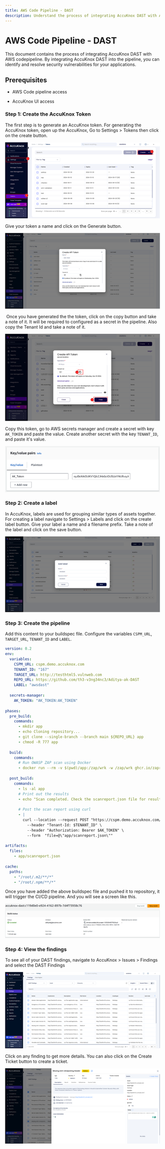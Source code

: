 ```yaml
---
title: AWS Code Pipeline - DAST
description: Understand the process of integrating AccuKnox DAST with AWS codepipeline. By integrating AccuKnox DAST into the pipeline, you can identify and resolve security vulnerabilities for your applications.
---
```


# AWS Code Pipeline - DAST

This document contains the process of integrating AccuKnox DAST with AWS codepipeline. By integrating AccuKnox DAST into the pipeline, you can identify and resolve security vulnerabilities for your applications.

## Prerequisites

- AWS Code pipeline access

- AccuKnox UI access

### **Step 1: Create the AccuKnox Token**

The first step is to generate an AccuKnox token. For generating the AccuKnox token, open up the AccuKnox, Go to Settings > Tokens then click on the create button.

![image-20240920-120107.png](images/aws-dast/1.png)

Give your token a name and click on the Generate button.

![image-20241104-121922.png](images/aws-dast/2.png)

 Once you have generated the the token, click on the copy button and take a note of it. It will be required to configured as a secret in the pipeline. Also copy the Tenant Id and take a note of it.

![image-20241017-062925.png](images/aws-dast/3.png)

Copy this token, go to AWS secrets manager and create a secret with key `AK_TOKEN` and paste the value. Create another secret with the key `TENANT_ID`, and paste it's value.

![image-20240924-115035.png](images/aws-dast/4.png)

### **Step 2: Create a label**

In AccuKnox, labels are used for grouping similar types of assets together. For creating a label navigate to Settings > Labels and click on the create label button. Give your label a name and a filename prefix. Take a note of the label and click on the save button.

![image-20241104-121722.png](images/aws-dast/5.png)

### **Step 3: Create the pipeline**

Add this content to your buildspec file. Configure the variables `CSPM_URL`, `TARGET_URL`, `TENANT_ID` and `LABEL`.

```yaml
version: 0.2
env:
  variables:
    CSPM_URL: cspm.demo.accuknox.com
    TENANT_ID: "167"
    TARGET_URL: http://testhtml5.vulnweb.com
    REPO_URL: https://github.com/th3-v3ng34nc3/Aditya-ak-DAST
    LABEL: "awsdast"

  secrets-manager:
    AK_TOKEN: "AK_TOKEN:AK_TOKEN"

phases:
  pre_build:
    commands:
      - mkdir app
      - echo Cloning repository...
      - git clone --single-branch --branch main ${REPO_URL} app
      - chmod -R 777 app

  build:
    commands:
      # Run OWASP ZAP scan using Docker
      - docker run --rm -v $(pwd)/app:/zap/wrk -w /zap/wrk ghcr.io/zaproxy/zaproxy:stable zap-baseline.py -t "$TARGET_URL" -r scanreport.html -x scanreport.xml -J scanreport.json -I

  post_build:
    commands:
      - ls -al app
      # Print out the results
      - echo "Scan completed. Check the scanreport.json file for results."

      # Post the scan report using curl
      - |
        curl --location --request POST "https://cspm.demo.accuknox.com/api/v1/artifact/?tenant_id=$TENANT_ID&label_id=$LABEL&data_type=ZAP&save_to_s3=true" \
          --header "Tenant-Id: $TENANT_ID" \
          --header "Authorization: Bearer $AK_TOKEN" \
          --form  "file=@\"app/scanreport.json\""

artifacts:
  files:
    - app/scanreport.json

cache:
  paths:
    - "/root/.m2/**/*"
    - "/root/.npm/**/*"
```

Once you have added the above buildspec file and pushed it to repository, it will trigger the CI/CD pipeline. And you will see a screen like this.

![image-20241104-134530.png](images/aws-dast/6.png)

### **Step 4: View the findings**

To see all of your DAST findings, navigate to AccuKnox > Issues > Findings and select the DAST Findings

![image-20241104-134634.png](images/aws-dast/7.png)

Click on any finding to get more details. You can also click on the Create Ticket button to create a ticket.

![image-20241104-134712.png](images/aws-dast/8.png)
